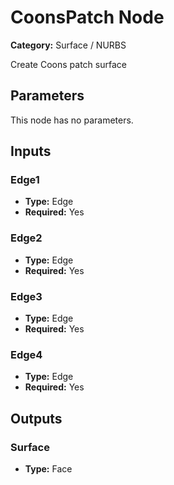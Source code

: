 
# CoonsPatch Node

**Category:** Surface / NURBS

Create Coons patch surface

## Parameters

This node has no parameters.

## Inputs


### Edge1
- **Type:** Edge
- **Required:** Yes



### Edge2
- **Type:** Edge
- **Required:** Yes



### Edge3
- **Type:** Edge
- **Required:** Yes



### Edge4
- **Type:** Edge
- **Required:** Yes



## Outputs


### Surface
- **Type:** Face




